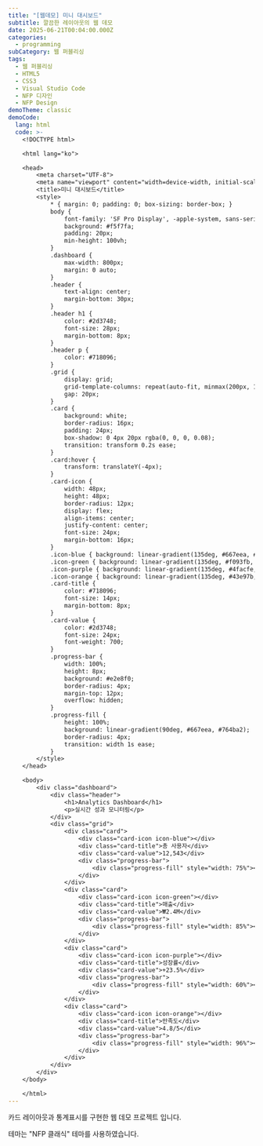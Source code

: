 ```yaml
---
title: "[웹데모] 미니 대시보드"
subtitle: 깔끔한 레이아웃의 웹 데모
date: 2025-06-21T00:04:00.000Z
categories:
  - programming
subCategory: 웹 퍼블리싱
tags:
  - 웹 퍼블리싱
  - HTML5
  - CSS3
  - Visual Studio Code
  - NFP 디자인
  - NFP Design
demoTheme: classic
demoCode:
  lang: html
  code: >-
    <!DOCTYPE html>

    <html lang="ko">

    <head>
        <meta charset="UTF-8">
        <meta name="viewport" content="width=device-width, initial-scale=1.0">
        <title>미니 대시보드</title>
        <style>
            * { margin: 0; padding: 0; box-sizing: border-box; }
            body {
                font-family: 'SF Pro Display', -apple-system, sans-serif;
                background: #f5f7fa;
                padding: 20px;
                min-height: 100vh;
            }
            .dashboard {
                max-width: 800px;
                margin: 0 auto;
            }
            .header {
                text-align: center;
                margin-bottom: 30px;
            }
            .header h1 {
                color: #2d3748;
                font-size: 28px;
                margin-bottom: 8px;
            }
            .header p {
                color: #718096;
            }
            .grid {
                display: grid;
                grid-template-columns: repeat(auto-fit, minmax(200px, 1fr));
                gap: 20px;
            }
            .card {
                background: white;
                border-radius: 16px;
                padding: 24px;
                box-shadow: 0 4px 20px rgba(0, 0, 0, 0.08);
                transition: transform 0.2s ease;
            }
            .card:hover {
                transform: translateY(-4px);
            }
            .card-icon {
                width: 48px;
                height: 48px;
                border-radius: 12px;
                display: flex;
                align-items: center;
                justify-content: center;
                font-size: 24px;
                margin-bottom: 16px;
            }
            .icon-blue { background: linear-gradient(135deg, #667eea, #764ba2); }
            .icon-green { background: linear-gradient(135deg, #f093fb, #f5576c); }
            .icon-purple { background: linear-gradient(135deg, #4facfe, #00f2fe); }
            .icon-orange { background: linear-gradient(135deg, #43e97b, #38f9d7); }
            .card-title {
                color: #718096;
                font-size: 14px;
                margin-bottom: 8px;
            }
            .card-value {
                color: #2d3748;
                font-size: 24px;
                font-weight: 700;
            }
            .progress-bar {
                width: 100%;
                height: 8px;
                background: #e2e8f0;
                border-radius: 4px;
                margin-top: 12px;
                overflow: hidden;
            }
            .progress-fill {
                height: 100%;
                background: linear-gradient(90deg, #667eea, #764ba2);
                border-radius: 4px;
                transition: width 1s ease;
            }
        </style>
    </head>

    <body>
        <div class="dashboard">
            <div class="header">
                <h1>Analytics Dashboard</h1>
                <p>실시간 성과 모니터링</p>
            </div>
            <div class="grid">
                <div class="card">
                    <div class="card-icon icon-blue"></div>
                    <div class="card-title">총 사용자</div>
                    <div class="card-value">12,543</div>
                    <div class="progress-bar">
                        <div class="progress-fill" style="width: 75%"></div>
                    </div>
                </div>
                <div class="card">
                    <div class="card-icon icon-green"></div>
                    <div class="card-title">매출</div>
                    <div class="card-value">₩2.4M</div>
                    <div class="progress-bar">
                        <div class="progress-fill" style="width: 85%"></div>
                    </div>
                </div>
                <div class="card">
                    <div class="card-icon icon-purple"></div>
                    <div class="card-title">성장률</div>
                    <div class="card-value">+23.5%</div>
                    <div class="progress-bar">
                        <div class="progress-fill" style="width: 60%"></div>
                    </div>
                </div>
                <div class="card">
                    <div class="card-icon icon-orange"></div>
                    <div class="card-title">만족도</div>
                    <div class="card-value">4.8/5</div>
                    <div class="progress-bar">
                        <div class="progress-fill" style="width: 96%"></div>
                    </div>
                </div>
            </div>
        </div>
    </body>

    </html>
---
```

카드 레이아웃과 통계표시를 구현한 웹 데모 프로젝트 입니다.

테마는 "NFP 클래식" 테마를 사용하였습니다.
